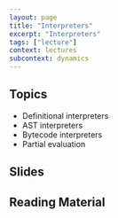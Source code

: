 ```yaml
---
layout: page
title: "Interpreters"
excerpt: "Interpreters"
tags: ["lecture"]
context: lectures
subcontext: dynamics
---
```



## Topics

- Definitional interpreters
- AST interpreters
- Bytecode interpreters
- Partial evaluation


## Slides



## Reading Material
